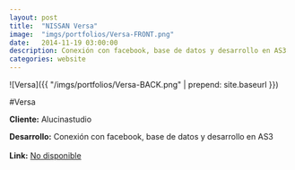```yaml
---
layout:	post
title:	"NISSAN Versa"
image:	"imgs/portfolios/Versa-FRONT.png"
date:   2014-11-19 03:00:00
description: Conexión con facebook, base de datos y desarrollo en AS3
categories: website
---
```

![Versa]({{ "/imgs/portfolios/Versa-BACK.png" | prepend: site.baseurl }})

#Versa

**Cliente:** Alucinastudio

**Desarrollo:** Conexión con facebook, base de datos y desarrollo en AS3
<br><br>
**Link:**
<a class="link" href="" target="blank"> No disponible</a>